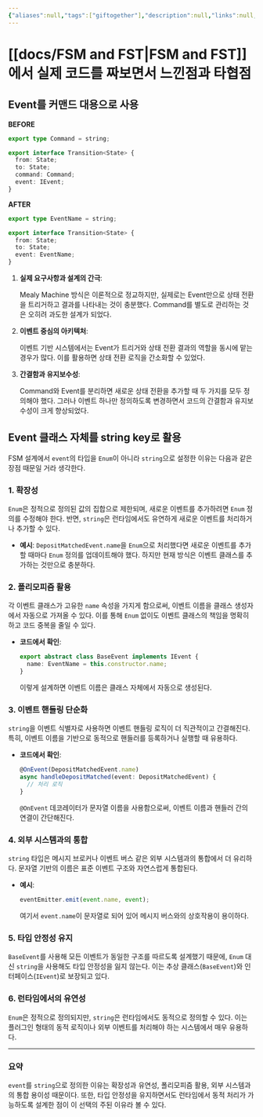 ```yaml
---
{"aliases":null,"tags":["giftogether"],"description":null,"links":null,"status":null,"title":"2025-01-03 Giftogether FSM 실제 코드를 짜보면서 느낀점과 타협점","created":"2025-01-03T22:28:30","updated":"2025-01-14T21:59:30","dg-publish":true,"permalink":"/docs/2025-01-03 Giftogether FSM 실제 코드를 짜보면서 느낀점과 타협점/","dgPassFrontmatter":true}
---
```



# [[docs/FSM and FST\|FSM and FST]]에서 실제 코드를 짜보면서 느낀점과 타협점

## Event를 커맨드 대용으로 사용

**BEFORE**

```typescript
export type Command = string;

export interface Transition<State> {
  from: State;
  to: State;
  command: Command;
  event: IEvent;
}
```

**AFTER**

```typescript
export type EventName = string;

export interface Transition<State> {
  from: State;
  to: State;
  event: EventName;
}
```

1. **실제 요구사항과 설계의 간극**:

	Mealy Machine 방식은 이론적으로 정교하지만, 실제로는 Event만으로 상태 전환을 트리거하고 결과를 나타내는 것이 충분했다. Command를 별도로 관리하는 것은 오히려 과도한 설계가 되었다.

2. **이벤트 중심의 아키텍처**:

	이벤트 기반 시스템에서는 Event가 트리거와 상태 전환 결과의 역할을 동시에 맡는 경우가 많다. 이를 활용하면 상태 전환 로직을 간소화할 수 있었다.

3. **간결함과 유지보수성**:

	Command와 Event를 분리하면 새로운 상태 전환을 추가할 때 두 가지를 모두 정의해야 했다. 그러나 이벤트 하나만 정의하도록 변경하면서 코드의 간결함과 유지보수성이 크게 향상되었다.

## Event 클래스 자체를 string key로 활용

FSM 설계에서 `event`의 타입을 `Enum`이 아니라 `string`으로 설정한 이유는 다음과 같은 장점 때문일 거라 생각한다.

### 1. **확장성**

`Enum`은 정적으로 정의된 값의 집합으로 제한되며, 새로운 이벤트를 추가하려면 `Enum` 정의를 수정해야 한다. 반면, `string`은 런타임에서도 유연하게 새로운 이벤트를 처리하거나 추가할 수 있다.

- **예시**: `DepositMatchedEvent.name`을 `Enum`으로 처리했다면 새로운 이벤트를 추가할 때마다 `Enum` 정의를 업데이트해야 했다. 하지만 현재 방식은 이벤트 클래스를 추가하는 것만으로 충분하다.

### 2. **폴리모피즘 활용**

각 이벤트 클래스가 고유한 `name` 속성을 가지게 함으로써, 이벤트 이름을 클래스 생성자에서 자동으로 가져올 수 있다. 이를 통해 `Enum` 없이도 이벤트 클래스의 책임을 명확히 하고 코드 중복을 줄일 수 있다.

- **코드에서 확인**:

    ```typescript
    export abstract class BaseEvent implements IEvent {
      name: EventName = this.constructor.name;
    }
    ```

    이렇게 설계하면 이벤트 이름은 클래스 자체에서 자동으로 생성된다.

### 3. **이벤트 핸들링 단순화**

`string`을 이벤트 식별자로 사용하면 이벤트 핸들링 로직이 더 직관적이고 간결해진다. 특히, 이벤트 이름을 기반으로 동적으로 핸들러를 등록하거나 실행할 때 유용하다.

- **코드에서 확인**:

    ```typescript
    @OnEvent(DepositMatchedEvent.name)
    async handleDepositMatched(event: DepositMatchedEvent) {
      // 처리 로직
    }
    ```

    `@OnEvent` 데코레이터가 문자열 이름을 사용함으로써, 이벤트 이름과 핸들러 간의 연결이 간단해진다.

### 4. **외부 시스템과의 통합**

`string` 타입은 메시지 브로커나 이벤트 버스 같은 외부 시스템과의 통합에서 더 유리하다. 문자열 기반의 이름은 표준 이벤트 구조와 자연스럽게 통합된다.

- **예시**:

    ```typescript
    eventEmitter.emit(event.name, event);
    ```

    여기서 `event.name`이 문자열로 되어 있어 메시지 버스와의 상호작용이 용이하다.

### 5. **타입 안정성 유지**

`BaseEvent`를 사용해 모든 이벤트가 동일한 구조를 따르도록 설계했기 때문에, `Enum` 대신 `string`을 사용해도 타입 안정성을 잃지 않는다. 이는 추상 클래스(`BaseEvent`)와 인터페이스(`IEvent`)로 보장되고 있다.

### 6. **런타임에서의 유연성**

`Enum`은 정적으로 정의되지만, `string`은 런타임에서도 동적으로 정의할 수 있다. 이는 플러그인 형태의 동적 로직이나 외부 이벤트를 처리해야 하는 시스템에서 매우 유용하다.

---

### 요약

`event`를 `string`으로 정의한 이유는 확장성과 유연성, 폴리모피즘 활용, 외부 시스템과의 통합 용이성 때문이다. 또한, 타입 안정성을 유지하면서도 런타임에서 동적 처리가 가능하도록 설계한 점이 이 선택의 주된 이유라 볼 수 있다.
